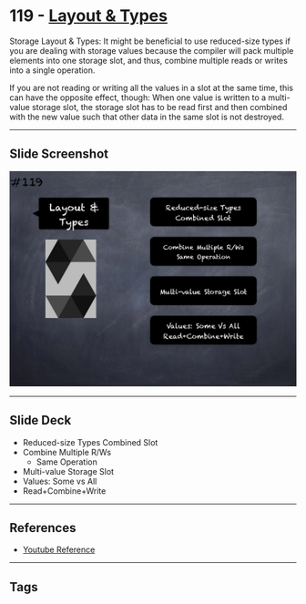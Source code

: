 # 119 - [Layout & Types](Layout%20&%20Types.md)
Storage Layout & Types: It might be beneficial to use reduced-size types if you are dealing with storage values because the compiler will pack multiple elements into one storage slot, and thus, combine multiple reads or writes into a single operation.

If you are not reading or writing all the values in a slot at the same time, this can have the opposite effect, though: When one value is written to a multi-value storage slot, the storage slot has to be read first and then combined with the new value such that other data in the same slot is not destroyed.
___
## Slide Screenshot
![119.png](../images/solidity201/119.png)
___
## Slide Deck
- Reduced-size Types Combined Slot
- Combine Multiple R/Ws
	- Same Operation
- Multi-value Storage Slot
- Values: Some vs All
- Read+Combine+Write
___
## References
- [Youtube Reference](https://youtu.be/3bFgsmsQXrE?t=1349)
___
## Tags